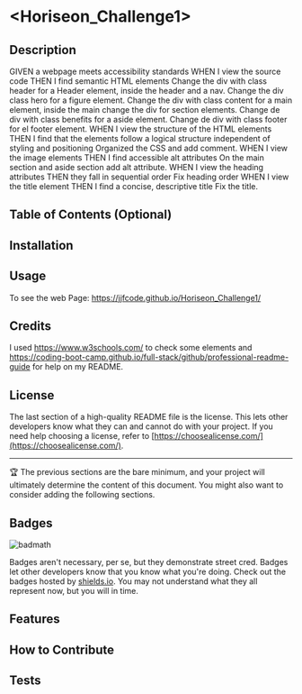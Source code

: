 # <Horiseon_Challenge1>

## Description

GIVEN a webpage meets accessibility standards
WHEN I view the source code
THEN I find semantic HTML elements
    Change the div with class header for a Header element, inside the header and a nav.
    Change the div class hero for a figure element.
    Change the div with class content for a main element, inside the main change the div for section elements.
    Change de div with class benefits for a aside element.
    Change de div with class footer for el footer element.
WHEN I view the structure of the HTML elements
THEN I find that the elements follow a logical structure independent of styling and positioning
    Organized the CSS and add comment.
WHEN I view the image elements
THEN I find accessible alt attributes
    On the main section and aside section add alt attribute.
WHEN I view the heading attributes
THEN they fall in sequential order
    Fix heading order
WHEN I view the title element
THEN I find a concise, descriptive title
    Fix the title.

## Table of Contents (Optional)

## Installation

## Usage

To see the web Page:
    https://jjfcode.github.io/Horiseon_Challenge1/

## Credits

I used https://www.w3schools.com/ to check some elements and https://coding-boot-camp.github.io/full-stack/github/professional-readme-guide for help on my README.

## License

The last section of a high-quality README file is the license. This lets other developers know what they can and cannot do with your project. If you need help choosing a license, refer to [https://choosealicense.com/](https://choosealicense.com/).

---

🏆 The previous sections are the bare minimum, and your project will ultimately determine the content of this document. You might also want to consider adding the following sections.

## Badges

![badmath](https://img.shields.io/github/languages/top/lernantino/badmath)

Badges aren't necessary, per se, but they demonstrate street cred. Badges let other developers know that you know what you're doing. Check out the badges hosted by [shields.io](https://shields.io/). You may not understand what they all represent now, but you will in time.

## Features

## How to Contribute

## Tests
